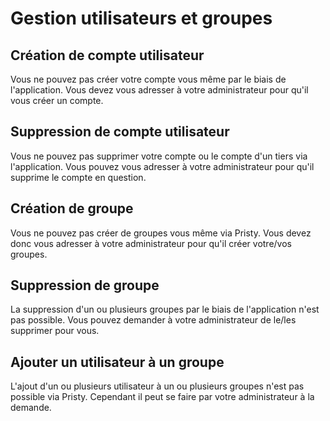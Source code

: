 # Gestion utilisateurs et groupes


## Création de compte utilisateur

Vous ne pouvez pas créer votre compte vous même par le biais de l'application. Vous devez vous adresser à votre administrateur pour qu'il vous créer un compte.


## Suppression de compte utilisateur

Vous ne pouvez pas supprimer votre compte ou le compte d'un tiers via l'application. Vous pouvez vous adresser à votre administrateur pour qu'il supprime le compte en question.


## Création de groupe

Vous ne pouvez pas créer de groupes vous même via Pristy. Vous devez donc vous adresser à votre administrateur pour qu'il créer votre/vos groupes.


## Suppression de groupe

La suppression d'un ou plusieurs groupes par le biais de l'application n'est pas possible. Vous pouvez demander à votre administrateur de le/les supprimer pour vous.


## Ajouter un utilisateur à un groupe

L'ajout d'un ou plusieurs utilisateur à un ou plusieurs groupes n'est pas possible via Pristy. Cependant il peut se faire par votre administrateur à la demande.
